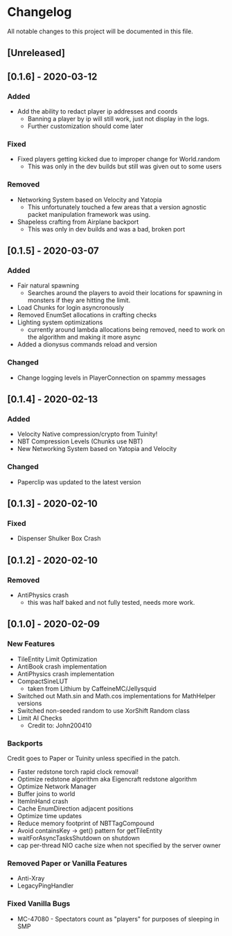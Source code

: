 <!-- SPDX-License-Identifier: MIT -->
# Changelog

All notable changes to this project will be documented in this file.

## [Unreleased]

## [0.1.6] - 2020-03-12

### Added

* Add the ability to redact player ip addresses and coords
  * Banning a player by ip will still work, just not display in the logs.
  * Further customization should come later

### Fixed

* Fixed players getting kicked due to improper change for World.random
  * This was only in the dev builds but still was given out to some users

### Removed

* Networking System based on Velocity and Yatopia
  * This unfortunately touched a few areas that a version agnostic packet manipulation framework was using.
* Shapeless crafting from Airplane backport
  * This was only in dev builds and was a bad, broken port

## [0.1.5] - 2020-03-07

### Added

* Fair natural spawning
  * Searches around the players to avoid their locations for spawning in monsters if they are hitting the limit.
* Load Chunks for login asyncronously
* Removed EnumSet allocations in crafting checks
* Lighting system optimizations
  * currently around lambda allocations being removed, need to work on the algorithm and making it more async
* Added a dionysus commands reload and version

### Changed

* Change logging levels in PlayerConnection on spammy messages

## [0.1.4] - 2020-02-13

### Added

* Velocity Native compression/crypto from Tuinity!
* NBT Compression Levels (Chunks use NBT)
* New Networking System based on Yatopia and Velocity

### Changed

* Paperclip was updated to the latest version

## [0.1.3] - 2020-02-10

### Fixed

* Dispenser Shulker Box Crash

## [0.1.2] - 2020-02-10

### Removed

* AntiPhysics crash
  * this was half baked and not fully tested, needs more work.

## [0.1.0] - 2020-02-09

### New Features 

* TileEntity Limit Optimization
* AntiBook crash implementation
* AntiPhysics crash implementation
* CompactSineLUT
  * taken from Lithium by CaffeineMC/Jellysquid
* Switched out Math.sin and Math.cos implementations for MathHelper versions
* Switched non-seeded random to use XorShift Random class
* Limit AI Checks
    * Credit to: John200410

### Backports

Credit goes to Paper or Tuinity unless specified in the patch.

* Faster redstone torch rapid clock removal!
* Optimize redstone algorithm aka Eigencraft redstone algorithm
* Optimize Network Manager
* Buffer joins to world
* ItemInHand crash
* Cache EnumDirection adjacent positions
* Optimize time updates
* Reduce memory footprint of NBTTagCompound
* Avoid containsKey -> get() pattern for getTileEntity
* waitForAsyncTasksShutdown on shutdown
* cap per-thread NIO cache size when not specified by the server owner

### Removed Paper or Vanilla Features

* Anti-Xray
* LegacyPingHandler

### Fixed Vanilla Bugs

* MC-47080 - Spectators count as "players" for purposes of sleeping in SMP
